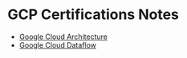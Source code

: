 # GCP Certifications Notes

- [Google Cloud Architecture](gcp-ca/architecture.md)
- [Google Cloud Dataflow](gcp-ca/dataflow.md)
